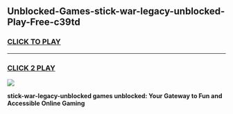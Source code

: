 
## Unblocked-Games-stick-war-legacy-unblocked-Play-Free-c39td
<h3>
<a href="https://premium76.site?title=stick-war-legacy-unblocked&ref=19M">CLICK TO PLAY</a></h3>
<hr>

<h3>
<a href="https://premium76.site?title=stick-war-legacy-unblocked&ref=19M">CLICK 2 PLAY</a>
  
</h3>

<a href="https://premium76.site?title=stick-war-legacy-unblocked&ref=19M"><img src="https://clearcache.store/games.png"></a>


**stick-war-legacy-unblocked games unblocked: Your Gateway to Fun and Accessible Online Gaming**
